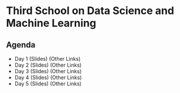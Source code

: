 # Third School on Data Science and Machine Learning

## Agenda

* Day 1 (Slides) (Other Links)
* Day 2 (Slides) (Other Links)
* Day 3 (Slides) (Other Links)
* Day 4 (Slides) (Other Links)
* Day 5 (Slides) (Other Links)
